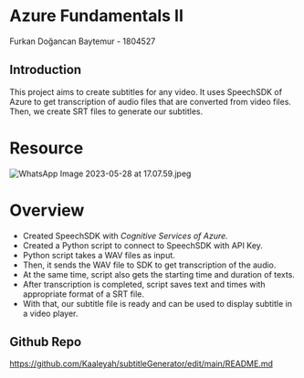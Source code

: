 # Azure Fundamentals II

Furkan Doğancan Baytemur - 1804527

## Introduction

This project aims to create subtitles for any video. It uses SpeechSDK of Azure to get transcription of audio files that are converted from video files. Then, we create SRT files to generate our subtitles.

# Resource

![WhatsApp Image 2023-05-28 at 17.07.59.jpeg](https://s3-us-west-2.amazonaws.com/secure.notion-static.com/89074e89-def4-4b25-9879-6a96cc36290f/WhatsApp_Image_2023-05-28_at_17.07.59.jpeg)

# Overview

- Created SpeechSDK with *Cognitive Services of Azure.*
- Created a Python script to connect to SpeechSDK with API Key.
- Python script takes a WAV files as input.
- Then, it sends the WAV file to SDK to get transcription of the audio.
- At the same time, script also gets the starting time and duration of texts.
- After transcription is completed, script saves text and times with appropriate format of a SRT file.
- With that, our subtitle file is ready and can be used to display subtitle in a video player.

## Github Repo
https://github.com/Kaaleyah/subtitleGenerator/edit/main/README.md
